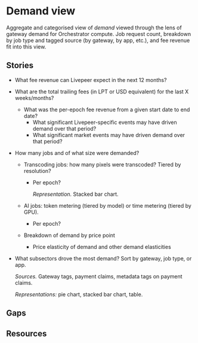 # Demand view

Aggregate and categorised view of *demand* viewed through the lens of gateway demand for Orchestrator compute. Job request count, breakdown by job type and tagged source (by gateway, by app, etc.), and fee revenue fit into this view.

## Stories

* What fee revenue can Livepeer expect in the next 12 months?

* What are the total trailing fees (in LPT or USD equivalent) for the last X weeks/months?

  * What was the per-epoch fee revenue from a given start date to end date?
    * What significant Livepeer-specific events may have driven demand over that period?
    * What significant market events may have driven demand over that period?

* How many jobs and of what size were demanded?
  * Transcoding jobs: how many pixels were transcoded? Tiered by resolution?
  
    * Per epoch?
  
      *Representation.* Stacked bar chart.
  
  * AI jobs: token metering (tiered by model) or time metering (tiered by GPU).
  
    * Per epoch?
  
  * Breakdown of demand by price point
  
    * Price elasticity of demand and other demand elasticities
  
* What subsectors drove the most demand? Sort by gateway, job type, or app.
  
  *Sources.* Gateway tags, payment claims, metadata tags on payment claims.
  
  *Representations:* pie chart, stacked bar chart, table.

## Gaps



## Resources